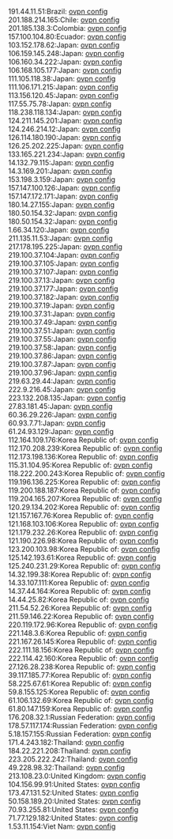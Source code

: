 191.44.11.51:Brazil: [ovpn config](vpn/191_44_11_51.ovpn)  
201.188.214.165:Chile: [ovpn config](vpn/201_188_214_165.ovpn)  
201.185.138.3:Colombia: [ovpn config](vpn/201_185_138_3.ovpn)  
157.100.104.80:Ecuador: [ovpn config](vpn/157_100_104_80.ovpn)  
103.152.178.62:Japan: [ovpn config](vpn/103_152_178_62.ovpn)  
106.159.145.248:Japan: [ovpn config](vpn/106_159_145_248.ovpn)  
106.160.34.222:Japan: [ovpn config](vpn/106_160_34_222.ovpn)  
106.168.105.177:Japan: [ovpn config](vpn/106_168_105_177.ovpn)  
111.105.118.38:Japan: [ovpn config](vpn/111_105_118_38.ovpn)  
111.106.171.215:Japan: [ovpn config](vpn/111_106_171_215.ovpn)  
113.156.120.45:Japan: [ovpn config](vpn/113_156_120_45.ovpn)  
117.55.75.78:Japan: [ovpn config](vpn/117_55_75_78.ovpn)  
118.238.118.134:Japan: [ovpn config](vpn/118_238_118_134.ovpn)  
124.211.145.201:Japan: [ovpn config](vpn/124_211_145_201.ovpn)  
124.246.214.12:Japan: [ovpn config](vpn/124_246_214_12.ovpn)  
126.114.180.190:Japan: [ovpn config](vpn/126_114_180_190.ovpn)  
126.25.202.225:Japan: [ovpn config](vpn/126_25_202_225.ovpn)  
133.165.221.234:Japan: [ovpn config](vpn/133_165_221_234.ovpn)  
14.132.79.115:Japan: [ovpn config](vpn/14_132_79_115.ovpn)  
14.3.169.201:Japan: [ovpn config](vpn/14_3_169_201.ovpn)  
153.198.3.159:Japan: [ovpn config](vpn/153_198_3_159.ovpn)  
157.147.100.126:Japan: [ovpn config](vpn/157_147_100_126.ovpn)  
157.147.172.171:Japan: [ovpn config](vpn/157_147_172_171.ovpn)  
180.14.27.155:Japan: [ovpn config](vpn/180_14_27_155.ovpn)  
180.50.154.32:Japan: [ovpn config](vpn/180_50_154_32.ovpn)  
180.50.154.32:Japan: [ovpn config](vpn/180_50_154_32.ovpn)  
1.66.34.120:Japan: [ovpn config](vpn/1_66_34_120.ovpn)  
211.135.11.53:Japan: [ovpn config](vpn/211_135_11_53.ovpn)  
217.178.195.225:Japan: [ovpn config](vpn/217_178_195_225.ovpn)  
219.100.37.104:Japan: [ovpn config](vpn/219_100_37_104.ovpn)  
219.100.37.105:Japan: [ovpn config](vpn/219_100_37_105.ovpn)  
219.100.37.107:Japan: [ovpn config](vpn/219_100_37_107.ovpn)  
219.100.37.13:Japan: [ovpn config](vpn/219_100_37_13.ovpn)  
219.100.37.177:Japan: [ovpn config](vpn/219_100_37_177.ovpn)  
219.100.37.182:Japan: [ovpn config](vpn/219_100_37_182.ovpn)  
219.100.37.19:Japan: [ovpn config](vpn/219_100_37_19.ovpn)  
219.100.37.31:Japan: [ovpn config](vpn/219_100_37_31.ovpn)  
219.100.37.49:Japan: [ovpn config](vpn/219_100_37_49.ovpn)  
219.100.37.51:Japan: [ovpn config](vpn/219_100_37_51.ovpn)  
219.100.37.55:Japan: [ovpn config](vpn/219_100_37_55.ovpn)  
219.100.37.58:Japan: [ovpn config](vpn/219_100_37_58.ovpn)  
219.100.37.86:Japan: [ovpn config](vpn/219_100_37_86.ovpn)  
219.100.37.87:Japan: [ovpn config](vpn/219_100_37_87.ovpn)  
219.100.37.96:Japan: [ovpn config](vpn/219_100_37_96.ovpn)  
219.63.29.44:Japan: [ovpn config](vpn/219_63_29_44.ovpn)  
222.9.216.45:Japan: [ovpn config](vpn/222_9_216_45.ovpn)  
223.132.208.135:Japan: [ovpn config](vpn/223_132_208_135.ovpn)  
27.83.181.45:Japan: [ovpn config](vpn/27_83_181_45.ovpn)  
60.36.29.226:Japan: [ovpn config](vpn/60_36_29_226.ovpn)  
60.93.7.71:Japan: [ovpn config](vpn/60_93_7_71.ovpn)  
61.24.93.129:Japan: [ovpn config](vpn/61_24_93_129.ovpn)  
112.164.109.176:Korea Republic of: [ovpn config](vpn/112_164_109_176.ovpn)  
112.170.208.239:Korea Republic of: [ovpn config](vpn/112_170_208_239.ovpn)  
112.173.198.136:Korea Republic of: [ovpn config](vpn/112_173_198_136.ovpn)  
115.31.104.95:Korea Republic of: [ovpn config](vpn/115_31_104_95.ovpn)  
118.222.200.243:Korea Republic of: [ovpn config](vpn/118_222_200_243.ovpn)  
119.196.136.225:Korea Republic of: [ovpn config](vpn/119_196_136_225.ovpn)  
119.200.188.187:Korea Republic of: [ovpn config](vpn/119_200_188_187.ovpn)  
119.204.165.207:Korea Republic of: [ovpn config](vpn/119_204_165_207.ovpn)  
120.29.134.202:Korea Republic of: [ovpn config](vpn/120_29_134_202.ovpn)  
121.157.167.76:Korea Republic of: [ovpn config](vpn/121_157_167_76.ovpn)  
121.168.103.106:Korea Republic of: [ovpn config](vpn/121_168_103_106.ovpn)  
121.179.232.26:Korea Republic of: [ovpn config](vpn/121_179_232_26.ovpn)  
121.190.226.98:Korea Republic of: [ovpn config](vpn/121_190_226_98.ovpn)  
123.200.103.98:Korea Republic of: [ovpn config](vpn/123_200_103_98.ovpn)  
125.142.193.61:Korea Republic of: [ovpn config](vpn/125_142_193_61.ovpn)  
125.240.231.29:Korea Republic of: [ovpn config](vpn/125_240_231_29.ovpn)  
14.32.199.38:Korea Republic of: [ovpn config](vpn/14_32_199_38.ovpn)  
14.33.107.111:Korea Republic of: [ovpn config](vpn/14_33_107_111.ovpn)  
14.37.44.164:Korea Republic of: [ovpn config](vpn/14_37_44_164.ovpn)  
14.44.25.82:Korea Republic of: [ovpn config](vpn/14_44_25_82.ovpn)  
211.54.52.26:Korea Republic of: [ovpn config](vpn/211_54_52_26.ovpn)  
211.59.146.22:Korea Republic of: [ovpn config](vpn/211_59_146_22.ovpn)  
220.119.172.96:Korea Republic of: [ovpn config](vpn/220_119_172_96.ovpn)  
221.148.3.6:Korea Republic of: [ovpn config](vpn/221_148_3_6.ovpn)  
221.167.26.145:Korea Republic of: [ovpn config](vpn/221_167_26_145.ovpn)  
222.111.18.156:Korea Republic of: [ovpn config](vpn/222_111_18_156.ovpn)  
222.114.42.160:Korea Republic of: [ovpn config](vpn/222_114_42_160.ovpn)  
27.126.28.238:Korea Republic of: [ovpn config](vpn/27_126_28_238.ovpn)  
39.117.185.77:Korea Republic of: [ovpn config](vpn/39_117_185_77.ovpn)  
58.225.67.61:Korea Republic of: [ovpn config](vpn/58_225_67_61.ovpn)  
59.8.155.125:Korea Republic of: [ovpn config](vpn/59_8_155_125.ovpn)  
61.106.132.69:Korea Republic of: [ovpn config](vpn/61_106_132_69.ovpn)  
61.80.147.159:Korea Republic of: [ovpn config](vpn/61_80_147_159.ovpn)  
176.208.32.1:Russian Federation: [ovpn config](vpn/176_208_32_1.ovpn)  
178.57.117.174:Russian Federation: [ovpn config](vpn/178_57_117_174.ovpn)  
5.18.157.155:Russian Federation: [ovpn config](vpn/5_18_157_155.ovpn)  
171.4.243.182:Thailand: [ovpn config](vpn/171_4_243_182.ovpn)  
184.22.221.208:Thailand: [ovpn config](vpn/184_22_221_208.ovpn)  
223.205.222.242:Thailand: [ovpn config](vpn/223_205_222_242.ovpn)  
49.228.98.32:Thailand: [ovpn config](vpn/49_228_98_32.ovpn)  
213.108.23.0:United Kingdom: [ovpn config](vpn/213_108_23_0.ovpn)  
104.156.99.91:United States: [ovpn config](vpn/104_156_99_91.ovpn)  
173.47.131.52:United States: [ovpn config](vpn/173_47_131_52.ovpn)  
50.158.189.20:United States: [ovpn config](vpn/50_158_189_20.ovpn)  
70.93.255.81:United States: [ovpn config](vpn/70_93_255_81.ovpn)  
71.77.129.182:United States: [ovpn config](vpn/71_77_129_182.ovpn)  
1.53.11.154:Viet Nam: [ovpn config](vpn/1_53_11_154.ovpn)  

